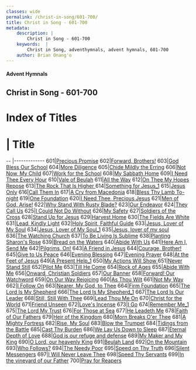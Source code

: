 ```yaml
---
classes: wide
permalink: /christ-in-song/601-700/
title: Christ in Song - 601-700
metadata:
    description: |
        Christ in Song - 601-700
    keywords:  |
        Christ in Song, adventhymnals, advent hymnals, 601-700
    author: Brian Onang'o
---
```


#### Advent Hymnals
## Christ in Song - 601-700

# Index of Titles
# | Title                        
-- |-------------
601|[Precious Promise](/christ-in-song/601-700/601-610/Precious-Promise)
602|[Forward, Brothers!](/christ-in-song/601-700/601-610/Forward,-Brothers!)
603|[God Bless Our School](/christ-in-song/601-700/601-610/God-Bless-Our-School)
604|[More Diligence](/christ-in-song/601-700/601-610/More-Diligence)
605|[Chide Mildly the Erring](/christ-in-song/601-700/601-610/Chide-Mildly-the-Erring)
606|[Not Now, My Child](/christ-in-song/601-700/601-610/Not-Now,-My-Child)
607|[Work for the School](/christ-in-song/601-700/601-610/Work-for-the-School)
608|[My Sabbath Home](/christ-in-song/601-700/601-610/My-Sabbath-Home)
609|[I Need Thee Every Hour](/christ-in-song/601-700/601-610/I-Need-Thee-Every-Hour)
610|[Vale of Beulah](/christ-in-song/601-700/601-610/Vale-of-Beulah)
611|[All the Way](/christ-in-song/601-700/611-620/All-the-Way)
612|[On Thee My Hopes Repose](/christ-in-song/601-700/611-620/On-Thee-My-Hopes-Repose)
613|[The Rock That Is Higher ](/christ-in-song/601-700/611-620/The-Rock-That-Is-Higher-)
614|[Something for Jesus_1](/christ-in-song/601-700/611-620/Something-for-Jesus_1)
615|[Jesus Only](/christ-in-song/601-700/611-620/Jesus-Only)
616|[Call Them In](/christ-in-song/601-700/611-620/Call-Them-In)
617|[A Cry from Macedonia](/christ-in-song/601-700/611-620/A-Cry-from-Macedonia)
618|[Bless Thy Lamb To-night](/christ-in-song/601-700/611-620/Bless-Thy-Lamb-To-night)
619|[One Foundation](/christ-in-song/601-700/611-620/One-Foundation)
620|[I Need Thee, Precious Jesus](/christ-in-song/601-700/611-620/I-Need-Thee,-Precious-Jesus)
621|[Men of God, Arise!](/christ-in-song/601-700/621-630/Men-of-God,-Arise!)
622|[Why Stand With Rusty Blade?](/christ-in-song/601-700/621-630/Why-Stand-With-Rusty-Blade)
623|[Our Endeavor](/christ-in-song/601-700/621-630/Our-Endeavor)
624|[They Call Us](/christ-in-song/601-700/621-630/They-Call-Us)
625|[I Could Not Do Without](/christ-in-song/601-700/621-630/I-Could-Not-Do-Without)
626|[My Safety](/christ-in-song/601-700/621-630/My-Safety)
627|[Soldiers of the Cross](/christ-in-song/601-700/621-630/Soldiers-of-the-Cross)
628|[Stand Up for Jesus](/christ-in-song/601-700/621-630/Stand-Up-for-Jesus)
629|[Harvest Home](/christ-in-song/601-700/621-630/Harvest-Home)
630|[The Fields Are White](/christ-in-song/601-700/621-630/The-Fields-Are-White)
631|[Lead, Kindly Light](/christ-in-song/601-700/631-640/Lead,-Kindly-Light)
632|[Holy Spirit, Faithful Guide](/christ-in-song/601-700/631-640/Holy-Spirit,-Faithful-Guide)
633|[Jesus, Lover of My Soul](/christ-in-song/601-700/631-640/Jesus,-Lover-of-My-Soul)
634|[Jesus, Lover of My Soul_1](/christ-in-song/601-700/631-640/Jesus,-Lover-of-My-Soul_1)
635|[Jesus, lover of my soul](/christ-in-song/601-700/631-640/Jesus,-lover-of-my-soul)
636|[The Watching Church](/christ-in-song/601-700/631-640/The-Watching-Church)
637|[To Be Living Is Sublime](/christ-in-song/601-700/631-640/To-Be-Living-Is-Sublime)
638|[Planting Sharon's Rose](/christ-in-song/601-700/631-640/Planting-Sharon's-Rose)
639|[Bread on the Waters](/christ-in-song/601-700/631-640/Bread-on-the-Waters)
640|[Abide With Us](/christ-in-song/601-700/631-640/Abide-With-Us)
641|[Here Am I, Send Me](/christ-in-song/601-700/641-650/Here-Am-I,-Send-Me)
642|[Pilgrims, On!](/christ-in-song/601-700/641-650/Pilgrims,-On!)
643|[A Friend in Jesus](/christ-in-song/601-700/641-650/A-Friend-in-Jesus)
644|[Courage, Brother!](/christ-in-song/601-700/641-650/Courage,-Brother!)
645|[Give to Us Peace](/christ-in-song/601-700/641-650/Give-to-Us-Peace)
646|[Evening Blessing](/christ-in-song/601-700/641-650/Evening-Blessing)
647|[Evening Prayer](/christ-in-song/601-700/641-650/Evening-Prayer)
648|[At the Feet of Jesus](/christ-in-song/601-700/641-650/At-the-Feet-of-Jesus)
649|[A Present Help_1](/christ-in-song/601-700/641-650/A-Present-Help_1)
650|[My Actions Will Show  ](/christ-in-song/601-700/641-650/My-Actions-Will-Show-)
651|[Never Stand Still](/christ-in-song/601-700/651-660/Never-Stand-Still)
652|[Pilot Me](/christ-in-song/601-700/651-660/Pilot-Me)
653|[Till He Come](/christ-in-song/601-700/651-660/Till-He-Come)
654|[Rock of Ages](/christ-in-song/601-700/651-660/Rock-of-Ages)
655|[Abide With Me](/christ-in-song/601-700/651-660/Abide-With-Me)
656|[Onward, Christian Soldiers](/christ-in-song/601-700/651-660/Onward,-Christian-Soldiers)
657|[Our Banner](/christ-in-song/601-700/651-660/Our-Banner)
658|[Forward!  Our Watchword](/christ-in-song/601-700/651-660/Forward!-Our-Watchword)
659|[On Our Way Rejoicing](/christ-in-song/601-700/651-660/On-Our-Way-Rejoicing)
660|[As Thou Wilt](/christ-in-song/601-700/651-660/As-Thou-Wilt)
661|[Not My Way](/christ-in-song/601-700/661-670/Not-My-Way)
662|[I Follow On](/christ-in-song/601-700/661-670/I-Follow-On)
663|[Nearer, My God, to Thee](/christ-in-song/601-700/661-670/Nearer,-My-God,-to-Thee)
664|[Firm Foundation](/christ-in-song/601-700/661-670/Firm-Foundation)
665|[The Lord Is My Shepherd](/christ-in-song/601-700/661-670/The-Lord-Is-My-Shepherd)
666|[The Lord Is My Shepherd_1](/christ-in-song/601-700/661-670/The-Lord-Is-My-Shepherd_1)
667|[The Lord Is Our Leader](/christ-in-song/601-700/661-670/The-Lord-Is-Our-Leader)
668|[Still, Still With Thee](/christ-in-song/601-700/661-670/Still,-Still-With-Thee)
669|[Lead Thou Me On](/christ-in-song/601-700/661-670/Lead-Thou-Me-On)
670|[Christ for the World](/christ-in-song/601-700/661-670/Christ-for-the-World)
671|[Friend Unseen](/christ-in-song/601-700/671-680/Friend-Unseen)
672|[Love's Incense](/christ-in-song/601-700/671-680/Love's-Incense)
673|[I Go](/christ-in-song/601-700/671-680/I-Go)
674|[Remember Me_1](/christ-in-song/601-700/671-680/Remember-Me_1)
675|[The Lord My Trust](/christ-in-song/601-700/671-680/The-Lord-My-Trust)
676|[For Those at Sea](/christ-in-song/601-700/671-680/For-Those-at-Sea)
677|[He Leadeth Me](/christ-in-song/601-700/671-680/He-Leadeth-Me)
678|[Faith of Our Fathers](/christ-in-song/601-700/671-680/Faith-of-Our-Fathers)
679|[Heir of the Kingdom](/christ-in-song/601-700/671-680/Heir-of-the-Kingdom)
680|[Morn Breaks O'er Thee](/christ-in-song/601-700/671-680/Morn-Breaks-O'er-Thee)
681|[A Mighty Fortress](/christ-in-song/601-700/681-690/A-Mighty-Fortress)
682|[Rise, My Soul](/christ-in-song/601-700/681-690/Rise,-My-Soul)
683|[Blow the Trumpet](/christ-in-song/601-700/681-690/Blow-the-Trumpet)
684|[Tidings from the Battle](/christ-in-song/601-700/681-690/Tidings-from-the-Battle)
685|[Cast Thy Burden](/christ-in-song/601-700/681-690/Cast-Thy-Burden)
686|[We Lay Us Down to Sleep](/christ-in-song/601-700/681-690/We-Lay-Us-Down-to-Sleep)
687|[Eternal Depth of Love](/christ-in-song/601-700/681-690/Eternal-Depth-of-Love)
688|[God is our refuge and defense](/christ-in-song/601-700/681-690/God-is-our-refuge-and-defense)
689|[My Maker and My King](/christ-in-song/601-700/681-690/My-Maker-and-My-King)
690|[O Lord, our heavenly King](/christ-in-song/601-700/681-690/O-Lord,-our-heavenly-King)
691|[Beulah Land](/christ-in-song/601-700/691-700/Beulah-Land)
692|[On the Mountain](/christ-in-song/601-700/691-700/On-the-Mountain)
693|[Who Follows?](/christ-in-song/601-700/691-700/Who-Follows)
694|[The Needy Poor](/christ-in-song/601-700/691-700/The-Needy-Poor)
695|[Speed on Thy Truth](/christ-in-song/601-700/691-700/Speed-on-Thy-Truth)
696|[Silent Messengers](/christ-in-song/601-700/691-700/Silent-Messengers)
697|[I Will Never Leave Thee](/christ-in-song/601-700/691-700/I-Will-Never-Leave-Thee)
698|[Speed Thy Servants](/christ-in-song/601-700/691-700/Speed-Thy-Servants)
699|[In the vineyard of our Father](/christ-in-song/601-700/691-700/In-the-vineyard-of-our-Father)
700|[Pray for Reapers](/christ-in-song/601-700/691-700/Pray-for-Reapers)